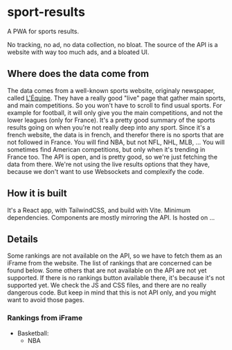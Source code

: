 # sport-results

A PWA for sports results.

No tracking, no ad, no data collection, no bloat.
The source of the API is a website with way too much ads, and a bloated UI.

## Where does the data come from

The data comes from a well-known sports website, originaly newspaper, called [L'Équipe](https://www.lequipe.fr/).
They have a really good "live" page that gather main sports, and main competitions. So you won't have to scroll to find usual sports.
For example for football, it will only give you the main competitions, and not the lower leagues (only for France).
It's a pretty good summary of the sports results going on when you're not really deep into any sport.
Since it's a french website, the data is in french, and therefor there is no sports that are not followed in France.
You will find NBA, but not NFL, NHL, MLB, ... You will sometimes find American competitions, but only when it's trending in France too.
The API is open, and is pretty good, so we're just fetching the data from there.
We're not using the live results options that they have, because we don't want to use Websockets and complexify the code.

## How it is built

It's a React app, with TailwindCSS, and build with Vite. Minimum dependencies.
Components are mostly mirroring the API.
Is hosted on ...

## Details

Some rankings are not available on the API, so we have to fetch them as an iFrame from the website. The list of rankings that are concerned can be found below. Some others that are not available on the API are not yet supported. If there is no rankings button available there, it's because it's not supported yet.
We check the JS and CSS files, and there are no really dangerous code.
But keep in mind that this is not API only, and you might want to avoid those pages.

### Rankings from iFrame

- Basketball:
  - NBA

